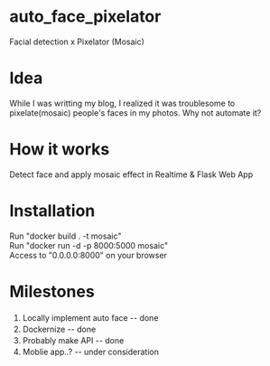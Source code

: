# auto_face_pixelator
Facial detection x Pixelator (Mosaic)

# Idea
While I was writting my blog, I realized it was troublesome to pixelate(mosaic) people's faces in my photos.
Why not automate it?

# How it works
Detect face and apply mosaic effect in Realtime & Flask Web App

# Installation
Run "docker build . -t mosaic"  
Run "docker run -d -p 8000:5000 mosaic"  
Access to "0.0.0.0:8000" on your browser

# Milestones
1. Locally implement auto face -- done　　
2. Dockernize -- done　　
3. Probably make API -- done　　
4. Moblie app..? -- under consideration　　

